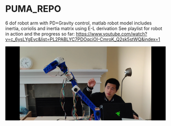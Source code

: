 # PUMA_REPO
6 dof robot arm with PD+Gravity control, matlab robot model includes inertia, coriolis and inertia matrix using E-L derivation
See playlist for robot in action and the progress so far:
https://www.youtube.com/watch?v=c_6ysLYgEvc&list=PL2PABLYC7PDOqciOI-CmroK_Q2sk5stWQ&index=1

![alt text](https://github.com/ZhikaiZhang1/PUMA_REPO/blob/master/Mechanical/Robotarm.jpg?raw=true)
